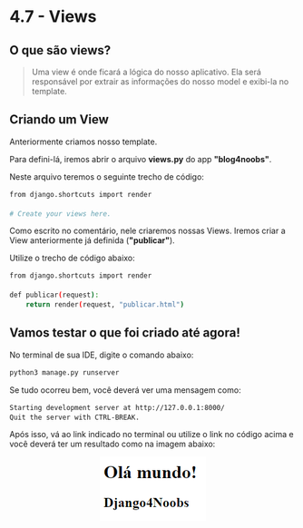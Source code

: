 # 4.7 - Views

## O que são views?

> Uma view é onde ficará a lógica do nosso aplicativo. Ela será responsável por extrair as informações do nosso model e
> exibi-la no template.

## Criando um View

Anteriormente criamos nosso template.

Para defini-lá, iremos abrir o arquivo **views.py** do app **"blog4noobs"**.

Neste arquivo teremos o seguinte trecho de código:

```bash
from django.shortcuts import render

# Create your views here.
```

Como escrito no comentário, nele criaremos nossas Views. Iremos criar a View anteriormente já definida (**"publicar"**).

Utilize o trecho de código abaixo:

```bash
from django.shortcuts import render

def publicar(request):
    return render(request, "publicar.html")
```

## Vamos testar o que foi criado até agora!

No terminal de sua IDE, digite o comando abaixo:

```bash
python3 manage.py runserver
```

Se tudo ocorreu bem, você deverá ver uma mensagem como:

```bash
Starting development server at http://127.0.0.1:8000/
Quit the server with CTRL-BREAK.
```

Após isso, vá ao link indicado no terminal ou utilize o link no código acima e você deverá ter um resultado como na
imagem abaixo:
<p align="center">
<img src="../images/resultado-min.png">
</p>
